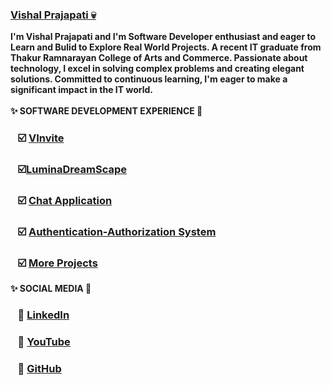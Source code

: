 ### <b><a href="https://github.com/Vishlu" >Vishal Prajapati 💀 </a> 
I'm Vishal Prajapati and I'm Software Developer enthusiast and eager to Learn and Bulid to Explore Real World Projects. A recent IT graduate from Thakur Ramnarayan College of Arts and Commerce. Passionate about technology, I excel in solving complex problems and creating elegant solutions. Committed to continuous learning, I'm eager to make a significant impact in the IT world. <br><br>
<b> ✨ SOFTWARE DEVELOPMENT EXPERIENCE 👋<b>
### &nbsp;&nbsp;&nbsp;☑️ <a href="https://github.com/Vishlu/VInvite.git" >VInvite</a>
### &nbsp;&nbsp;&nbsp;☑️<a href="https://github.com/Vishlu/LuminaDreamScape.git" >LuminaDreamScape</a>
### &nbsp;&nbsp;&nbsp;☑️ <a href="https://github.com/Vishlu/Chat-Program.git" >Chat Application</a>
### &nbsp;&nbsp;&nbsp;☑️ <a href="https://github.com/Vishlu/Authentication-Authorization.git" >Authentication-Authorization System</a>
### &nbsp;&nbsp;&nbsp;☑️ <a href="https://github.com/Vishlu?tab=repositories" >More Projects</a>


  <b> ✨ SOCIAL MEDIA 👋<b>
### &nbsp;&nbsp;&nbsp;🔗 <a href="https://www.linkedin.com/in/vishal-prajapati17/" >LinkedIn</a>
### &nbsp;&nbsp;&nbsp;🔗 <a href="https://youtube.com/@VishalPrajapati-xp9iw?si=dUkpJXPg7lmPu7JZ" >YouTube</a>
### &nbsp;&nbsp;&nbsp;🔗 <a href="https://github.com/Vishlu" >GitHub</a>

<!--
**Vishlu/Vishlu** is a ✨ _special_ ✨ repository because its `README.md` (this file) appears on your GitHub profile.

Here are some ideas to get you started:

- 🔭 I’m currently working on ...
- 🌱 I’m currently learning ...
- 👯 I’m looking to collaborate on ...
- 🤔 I’m looking for help with ...
- 💬 Ask me about ...
- 📫 How to reach me: ...
- 😄 Pronouns: ...
- ⚡ Fun fact: ...
-->
